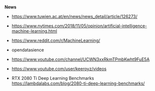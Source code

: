 **News**

- https://www.tuwien.ac.at/en/news/news_detail/article/126273/
- https://www.nytimes.com/2018/11/05/opinion/artificial-intelligence-machine-learning.html
- https://www.reddit.com/r/MachineLearning/
- opendatasience
- https://www.youtube.com/channel/UCWN3xxRkmTPmbKwht9FuE5A
- https://www.youtube.com/user/keeroyz/videos


- RTX 2080 Ti Deep Learning Benchmarks https://lambdalabs.com/blog/2080-ti-deep-learning-benchmarks/
